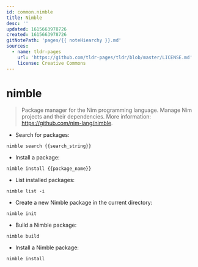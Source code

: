 ```yaml
---
id: common.nimble
title: Nimble
desc: ''
updated: 1615663978726
created: 1615663978726
gitNotePath: 'pages/{{ noteHiearchy }}.md'
sources:
  - name: tldr-pages
    url: 'https://github.com/tldr-pages/tldr/blob/master/LICENSE.md'
    license: Creative Commons
---
```

# nimble

> Package manager for the Nim programming language.
> Manage Nim projects and their dependencies.
> More information: <https://github.com/nim-lang/nimble>.

- Search for packages:

`nimble search {{search_string}}`

- Install a package:

`nimble install {{package_name}}`

- List installed packages:

`nimble list -i`

- Create a new Nimble package in the current directory:

`nimble init`

- Build a Nimble package:

`nimble build`

- Install a Nimble package:

`nimble install`


